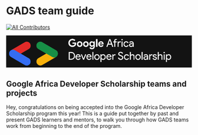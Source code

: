 # GADS team guide

[![All Contributors](https://img.shields.io/badge/all_contributors-1-orange.svg?style=flat-square)](./#contributors-) 

![](.gitbook/assets/google-africa-developer-scholarship-gads-program-2020-1%20%281%29.png)

## Google Africa Developer Scholarship teams and projects

Hey, congratulations on being accepted into the Google Africa Developer Scholarship program this year! This is a guide put together by past and present GADS learners and mentors, to walk you through how GADS teams work from beginning to the end of the program.


